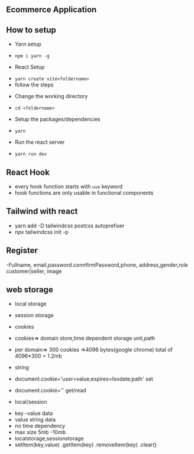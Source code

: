 ## Ecommerce Application
 ## How to setup
  * Yarn setup
  - `npm i yarn -g`

  * React Setup
  - `yarn create vite<foldername>`
  - follow the steps

  * Change the working directory
  - `cd <foldername>`

  * Setup the packages/dependencies
  - `yarn`
  * Run the react server
  - `yarn run dev`


## React Hook 
- every hook function starts with `use` keyword
- hook functions are only usable in functional components


## Tailwind with react
- yarn add -D tailwindcss postcss autoprefixer
- npx tailwindcss init -p

## Register
-Fullname, email,password.connfirmPassword,phone, address,gender,role customer|seller, image

## web storage

- local storage
- session storage
- cookies

- cookies=> domain store,time dependent storage unit,path
- per domain=> 300 cookies =>4096 bytes(google chrome) total of 4096*300 = 1.2mb
- string
- document.cookie='user=value;expires=Isodate;path' set
- document.cookie='' get/read

* local/session
- key -value data
- value string data
- no time dependency
- max size 5mb -10mb
- localstorage,sessionstorage
- setItem(key,value) .getItem(key) .removeItem(key) .clear()